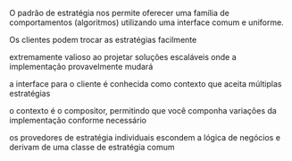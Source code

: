 O padrão de estratégia nos permite oferecer uma família de comportamentos (algoritmos) utilizando uma interface comum e uniforme.

Os clientes podem trocar as estratégias facilmente

extremamente valioso ao projetar soluções escaláveis onde a implementação provavelmente mudará

a interface para o cliente é conhecida como contexto que aceita múltiplas estratégias

o contexto é o compositor, permitindo que você componha variações da implementação conforme necessário

os provedores de estratégia individuais escondem a lógica de negócios e derivam de uma classe de estratégia comum
